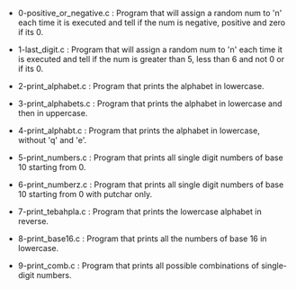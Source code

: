 - 0-positive_or_negative.c : Program that will assign a random num to 'n' each time it is executed and tell if the num is negative, positive and zero if its 0. 

- 1-last_digit.c : Program that will assign a random num to 'n' each time it is executed and tell if the num is greater than 5, less than 6 and not 0 or if its 0.

- 2-print_alphabet.c : Program that prints the alphabet in lowercase.

- 3-print_alphabets.c : Program that prints the alphabet in lowercase and then in uppercase.

- 4-print_alphabt.c : Program that prints the alphabet in lowercase, without 'q' and 'e'.

- 5-print_numbers.c : Program that prints all single digit numbers of base 10 starting from 0.

- 6-print_numberz.c : Program that prints all single digit numbers of base 10 starting from 0 with putchar only.

- 7-print_tebahpla.c : Program that prints the lowercase alphabet in reverse.

- 8-print_base16.c : Program that prints all the numbers of base 16 in lowercase.

- 9-print_comb.c : Program that prints all possible combinations of single-digit numbers.
